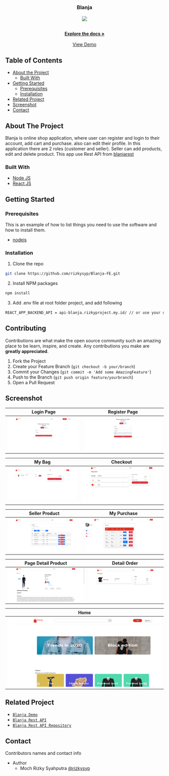 <br />
<p align="center">

  <h3 align="center">Blanja</h3>
  <p align="center">
    <image align="center" width="200" src='./screenshot/logo.png' />
  </p>

  <p align="center">
    <br />
    <a href="https://github.com/rizkysyp/Blanja-FE.git"><strong>Explore the docs »</strong></a>
    <br />
    <br />
    <a href="https://blanja.rizkyproject.my.id/">View Demo</a>
  </p>
</p>



<!-- TABLE OF CONTENTS -->
## Table of Contents

* [About the Project](#about-the-project)
  * [Built With](#built-with)
* [Getting Started](#getting-started)
  * [Prerequisites](#prerequisites)
  * [Installation](#installation)
* [Related Project](#related-project)
* [Screenshot](#screenshot)
* [Contact](#contact)



<!-- ABOUT THE PROJECT -->
## About The Project


Blanja is online shop application, where user can register and login to their account, add cart and purchase. also can edit their profile. In this application there are 2 roles (customer and seller). Seller can add products, edit and delete product. This app use Rest API from [blanjarest](https://blanja-restapi.herokuapp.com/)

### Built With

* [Node JS](https://nodejs.org/en/docs/)
* [React JS](https://reactjs.org/)



<!-- GETTING STARTED -->
## Getting Started

### Prerequisites

This is an example of how to list things you need to use the software and how to install them.

* [nodejs](https://nodejs.org/en/download/)

### Installation

1. Clone the repo
```sh
git clone https://github.com/rizkysyp/Blanja-FE.git
```
2. Install NPM packages
```sh
npm install
```
3. Add .env file at root folder project, and add following
```sh
REACT_APP_BACKEND_API = api-blanja.rizkyproject.my.id/ // or use your own

```

<!-- CONTRIBUTING -->
## Contributing

Contributions are what make the open source community such an amazing place to be learn, inspire, and create. Any contributions you make are **greatly appreciated**.

1. Fork the Project
2. Create your Feature Branch (`git checkout -b your/branch`)
3. Commit your Changes (`git commit -m 'Add some AmazingFeature'`)
4. Push to the Branch (`git push origin feature/yourbranch`)
5. Open a Pull Request

<!-- SCREENSHOT -->
## Screenshot
| Login Page | Register Page |
| ------------- | ------------- |
| ![login](/screenshot/login.png?raw=true " ") | ![register](/screenshot/Register.png?raw=true " ") |

| My Bag | Checkout |
| ------------- | ------------- |
| ![chat](/screenshot/mybag.png?raw=true " ") | ![edit](/screenshot/payment.png?raw=true " ") |

| Seller Product | My Purchase |
| ------------- | ------------- |
| ![seller](/screenshot/myproduct.png?raw=true " ") | ![receiver](/screenshot/myorder.png?raw=true " ") |

| Page Detail Product | Detail Order |
| ------------- | ------------- |
| ![profile](/screenshot/detailproduct.png?raw=true " ") | ![detailorder](/screenshot/detailorder.png?raw=true " ") |

| Home |
| ------------- |
| ![home](/screenshot/home.png?raw=true " ") |

<!-- RELATED PROJECT -->
## Related Project
* [`Blanja Demo`](https://blanja.rizkyproject.my.id/)
* [`Blanja Rest API`](https://api-blanja.rizkyproject.my.id/)
* [`Blanja Rest API Repository`](https://github.com/rizkysyp/hireapp-be.git)


<!-- CONTACT -->
## Contact

Contributors names and contact info

* Author
  * Moch Rizky Syahputra [@rizkysyp](https://github.com/rizkysyp)
